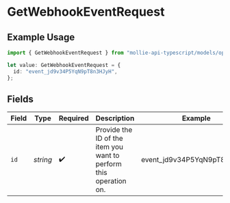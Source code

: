 # GetWebhookEventRequest

## Example Usage

```typescript
import { GetWebhookEventRequest } from "mollie-api-typescript/models/operations";

let value: GetWebhookEventRequest = {
  id: "event_jd9v34P5YqN9pT8n3HJyH",
};
```

## Fields

| Field                                                             | Type                                                              | Required                                                          | Description                                                       | Example                                                           |
| ----------------------------------------------------------------- | ----------------------------------------------------------------- | ----------------------------------------------------------------- | ----------------------------------------------------------------- | ----------------------------------------------------------------- |
| `id`                                                              | *string*                                                          | :heavy_check_mark:                                                | Provide the ID of the item you want to perform this operation on. | event_jd9v34P5YqN9pT8n3HJyH                                       |